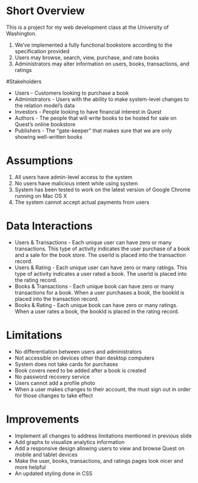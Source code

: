 # Short Overview
This is a project for my web development class at the University of Washington.
1. We’ve implemented a fully functional bookstore according to the specification provided
2. Users may browse, search, view, purchase, and rate books
3. Administrators may alter information on users, books, transactions, and ratings

#Stakeholders
* Users - Customers looking to purchase a book
* Administrators - Users with the ability to make system-level changes to the relation model’s data
* Investors - People looking to have financial interest in Quest
* Authors - The people that will write books to be hosted for sale on Quest’s online bookstore
* Publishers - The “gate-keeper” that makes sure that we are only showing well-written books

# Assumptions
1. All users have admin-level access to the system
2. No users have malicious intent while using system
3. System has been tested to work on the latest version of Google Chrome running on Mac OS X
4. The system cannot accept actual payments from users

# Data Interactions
* Users & Transactions - Each unique user can have zero or many transactions. This type of activity indicates the user purchase of a book and a sale for the book store. The userId is placed into the transaction record.
* Users & Rating - Each unique user can have zero or many ratings. This type of activity indicates a user rated a book. The userId is placed into the rating record.
* Books & Transactions - Each unique book can have zero or many transactions for a book. When a user purchases a book, the bookId is placed into the transaction record.
* Books & Rating - Each unique book can have zero or many ratings. When a user rates a book, the bookId is placed in the rating record.

# Limitations
* No differentiation between users and administrators
* Not accessible on devices other than desktop computers
* System does not take cards for purchases
* Book covers need to be added after a book is created
* No password recovery service
* Users cannot add a profile photo
* When a user makes changes to their account, the must sign out in order for those changes to take effect

# Improvements
* Implement all changes to address limitations mentioned in previous slide
* Add graphs to visualize analytics information
* Add a responsive design allowing users to view and browse Quest on mobile and tablet devices
* Make the user, books, transactions, and ratings pages look nicer and more helpful
* An updated styling done in CSS
